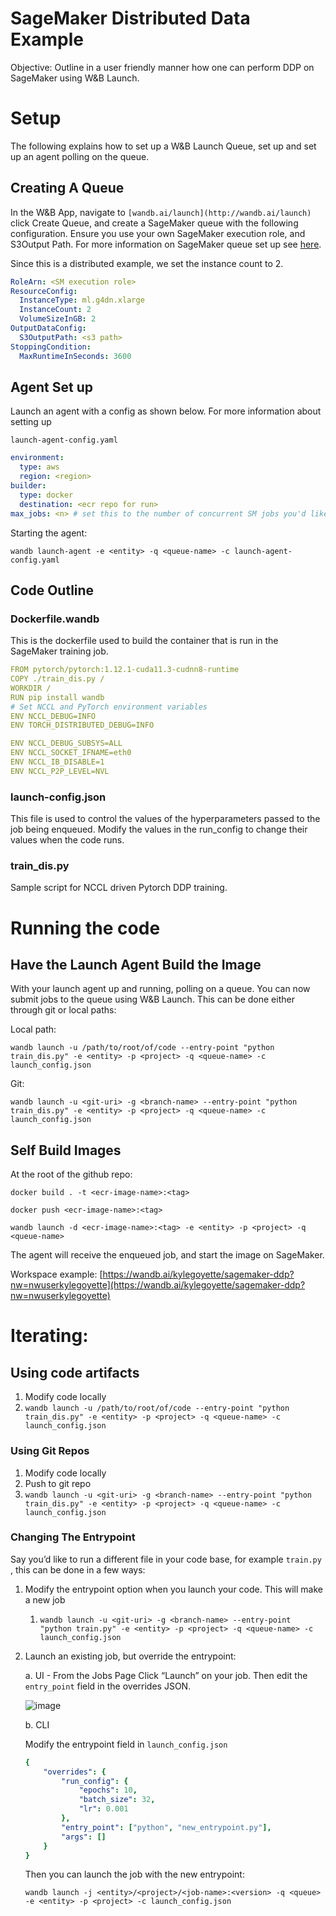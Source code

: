 # SageMaker Distributed Data Example

Objective: Outline in a user friendly manner how one can perform DDP on SageMaker using W&B Launch.

# Setup

The following explains how to set up a W&B Launch Queue, set up and set up an agent polling on the queue.

## Creating A Queue

In the W&B App, navigate to `[wandb.ai/launch](http://wandb.ai/launch)` click Create Queue, and create a SageMaker queue with the following configuration. Ensure you use your own SageMaker execution role, and S3Output Path. For more information on SageMaker queue set up see [here](https://docs.wandb.ai/guides/launch/setup-launch-sagemaker).

Since this is a distributed example, we set the instance count to 2.

```yaml
RoleArn: <SM execution role>
ResourceConfig:
  InstanceType: ml.g4dn.xlarge
  InstanceCount: 2
  VolumeSizeInGB: 2
OutputDataConfig:
  S3OutputPath: <s3 path>
StoppingCondition:
  MaxRuntimeInSeconds: 3600
```

## Agent Set up

Launch an agent with a config as shown below. For more information about setting up

`launch-agent-config.yaml`

```yaml
environment:
  type: aws
  region: <region>
builder:
  type: docker
  destination: <ecr repo for run>
max_jobs: <n> # set this to the number of concurrent SM jobs you'd like to run
```

Starting the agent:

`wandb launch-agent -e <entity> -q <queue-name> -c launch-agent-config.yaml`

## Code Outline

### Dockerfile.wandb

This is the dockerfile used to build the container that is run in the SageMaker training job.

```yaml
FROM pytorch/pytorch:1.12.1-cuda11.3-cudnn8-runtime
COPY ./train_dis.py /
WORKDIR /
RUN pip install wandb
# Set NCCL and PyTorch environment variables
ENV NCCL_DEBUG=INFO
ENV TORCH_DISTRIBUTED_DEBUG=INFO

ENV NCCL_DEBUG_SUBSYS=ALL
ENV NCCL_SOCKET_IFNAME=eth0
ENV NCCL_IB_DISABLE=1
ENV NCCL_P2P_LEVEL=NVL
```

### launch-config.json

This file is used to control the values of the hyperparameters passed to the job being enqueued. Modify the values in the run_config to change their values when the code runs.

### train_dis.py

Sample script for NCCL driven Pytorch DDP training.

# Running the code

## Have the Launch Agent Build the Image

With your launch agent up and running, polling on a queue. You can now submit jobs to the queue using W&B Launch. This can be done either through git or local paths:

Local path:

`wandb launch -u /path/to/root/of/code --entry-point "python train_dis.py" -e <entity> -p <project> -q <queue-name> -c launch_config.json`

Git:

`wandb launch -u <git-uri> -g <branch-name> --entry-point "python train_dis.py" -e <entity> -p <project> -q <queue-name> -c launch_config.json`

## Self Build Images

At the root of the github repo:

`docker build . -t <ecr-image-name>:<tag>` 

`docker push <ecr-image-name>:<tag>`

`wandb launch -d <ecr-image-name>:<tag> -e <entity> -p <project> -q <queue-name>`   

The agent will receive the enqueued job, and start the image on SageMaker.

Workspace example: [https://wandb.ai/kylegoyette/sagemaker-ddp?nw=nwuserkylegoyette](https://wandb.ai/kylegoyette/sagemaker-ddp?nw=nwuserkylegoyette)

# Iterating:

## Using code artifacts

1. Modify code locally
2. `wandb launch -u /path/to/root/of/code --entry-point "python train_dis.py" -e <entity> -p <project> -q <queue-name> -c launch_config.json`

### Using Git Repos

1. Modify code locally
2. Push to git repo
3. `wandb launch -u <git-uri> -g <branch-name> --entry-point "python train_dis.py" -e <entity> -p <project> -q <queue-name> -c launch_config.json`

### Changing The Entrypoint

Say you’d like to run a different file in your code base, for example `train.py` , this can be done in a few ways:

1. Modify the entrypoint option when you launch your code. This will make a new job
    1. `wandb launch -u <git-uri> -g <branch-name> --entry-point "python train.py" -e <entity> -p <project> -q <queue-name> -c launch_config.json`
2. Launch an existing job, but override the entrypoint:
    
    a. UI - From the Jobs Page Click “Launch” on your job. Then edit the `entry_point` field in the overrides JSON.
    
    ![image](https://github.com/KyleGoyette/SageMaker-Launch-DDP/assets/13547142/900dd065-06fb-467e-be24-b57afaaff733)

    
    b. CLI
    
    Modify the entrypoint field in `launch_config.json`
    
    ```yaml
    {
        "overrides": {
            "run_config": {
                "epochs": 10,
                "batch_size": 32,
                "lr": 0.001
            },
            "entry_point": ["python", "new_entrypoint.py"],
            "args": []
        }
    }
    ```
    
    Then you can launch the job with the new entrypoint:
    
    `wandb launch -j <entity>/<project>/<job-name>:<version> -q <queue> -e <entity> -p <project> -c launch_config.json`

